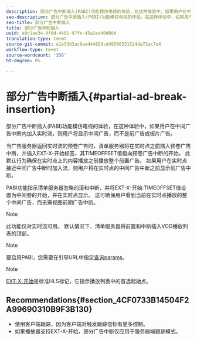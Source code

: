 ```yaml
---
description: 部分广告中断插入(PABI)功能模仿电视的体验，在这种体验中，如果用户在中间广告中断内加入实时流，则用户将显示中间广告，而不是前广告或板片广告。
seo-description: 部分广告中断插入(PABI)功能模仿电视的体验，在这种体验中，如果用户在中间广告中断内加入实时流，则用户将显示中间广告，而不是前广告或板片广告。
seo-title: 部分广告中断插入
title: 部分广告中断插入
uuid: a0c1ae34-0f8d-4401-97fe-45a2ea40d08d
translation-type: tm+mt
source-git-commit: e1e33d3ac0aad44859cd49566331524da72ac7e4
workflow-type: tm+mt
source-wordcount: '356'
ht-degree: 0%

---
```



# 部分广告中断插入{#partial-ad-break-insertion}

部分广告中断插入(PABI)功能模仿电视的体验，在这种体验中，如果用户在中间广告中断内加入实时流，则用户将显示中间广告，而不是前广告或板片广告。

当广告服务器返回实时流的预卷广告时，清单服务器将在实时点之前插入预卷广告中断，并插入EXT-X-开始标签，其TIMEOFFSET值指向预卷广告中断的开始。 此默认行为确保在实时点上的内容播放之前播放整个前置广告。 如果用户在实时点接近中间广告中断时加入流，则用户将在实时点的中间广告中断之前显示前广告中断。

PABI功能指示清单服务器忽略前滚和中断，并将EXT-X-开始:TIMEOFFSET值设置为中间卷的开始，并在实时点显示。 这可确保用户看到当前在实时点播放的整个中间广告，而无需视图前期广告中断。

>[!NOTE]
>
>此功能仅对实时流可用。 默认情况下，清单服务器将前置和中断插入VOD播放列表的顶部。

>[!NOTE]
>
>要启用PABI，您需要在引导URL中指定[查询params](/help/primetime-ad-insertion/~old-msapi-topics/ms-getting-started/ms-api-query-params.md)。

>[!NOTE]
>
>[EXT-X-开始](https://tools.ietf.org/html/rfc8216#section-4.3.5.2)是标准HLS标记，它指示播放列表中的首选起始点。

## Recommendations{#section_4CF0733B14504F2A99690310B9F3B130}

* 使用客户端跟踪，因为客户端对触发跟踪信标有更多控制。
* 如果播放器支持EXT-X-开始，部分广告中断仅应用于服务器端跟踪模式。